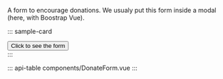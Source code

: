 A form to encourage donations. We usualy put this form inside a modal (here, with Boostrap Vue).

::: sample-card
<div class="p-4 text-center">
  <button class="btn btn-info font-weight-bold" @click="$refs.formModal.show()">
    Click to see the form
  </button>
</div>
<b-modal hide-footer lazy title="Support ICIJ" ref="formModal" size="lg" no-headings>
  <donate-form no-title></donate-form>
</b-modal>
:::

::: api-table components/DonateForm.vue :::
